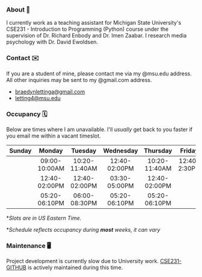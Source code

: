 ### About 💬
I currently work as a teaching assistant for Michigan State University's CSE231 - Introduction to Programming (Python) course under the supervision of Dr. Richard Enbody and Dr. Imen Zaabar. I research media psychology with Dr. David Ewoldsen.

### Contact ✉️
If you are a student of mine, please contact me via my @msu.edu address. All other inquiries may be sent to my @gmail.com address.
- braedynlettinga@gmail.com
- letting4@msu.edu

### Occupancy 🗓️
Below are times where I am unavailable. I'll *usually* get back to you faster if you email me within a vacant timeslot.

| Sunday | Monday | Tuesday | Wednesday | Thursday | Friday | Saturday |
| :---:  | :---:  | :---:   | :---:     | :---:    | :---:  | :---:    |
|| 09:00-10:00AM  | 10:20-11:40AM | 12:40-02:00PM | 10:20-11:40AM | 12:40-2:30PM ||
|| 12:40-02:00PM  | 12:40-02:00PM | 03:30-05:00PM | 12:40-02:00PM |||
|| 05:20-06:10PM  | 06:00-08:30PM | 05:20-06:10PM | 05:20-06:10PM |||

**Slots are in US Eastern Time.*

**Schedule reflects occupancy during __most__ weeks, it can vary*

### Maintenance 🖥️

Project development is currently slow due to University work. [CSE231-GITHUB](https://github.com/braedynl/CSE231-GITHUB) is actively maintained during this time. 
